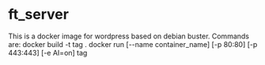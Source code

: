 # ft_server
This is a docker image for wordpress based on debian buster.
Commands are:
docker build -t tag .
docker run [--name container_name] [-p 80:80] [-p 443:443] [-e AI=on] tag
